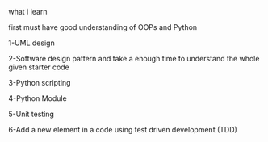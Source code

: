 what i learn 

first must have good understanding of OOPs and Python

1-UML design 

2-Software design pattern and take a enough time to understand the whole given starter code

3-Python scripting 

4-Python Module 

5-Unit testing 

6-Add a new element in a code using test driven development (TDD)
